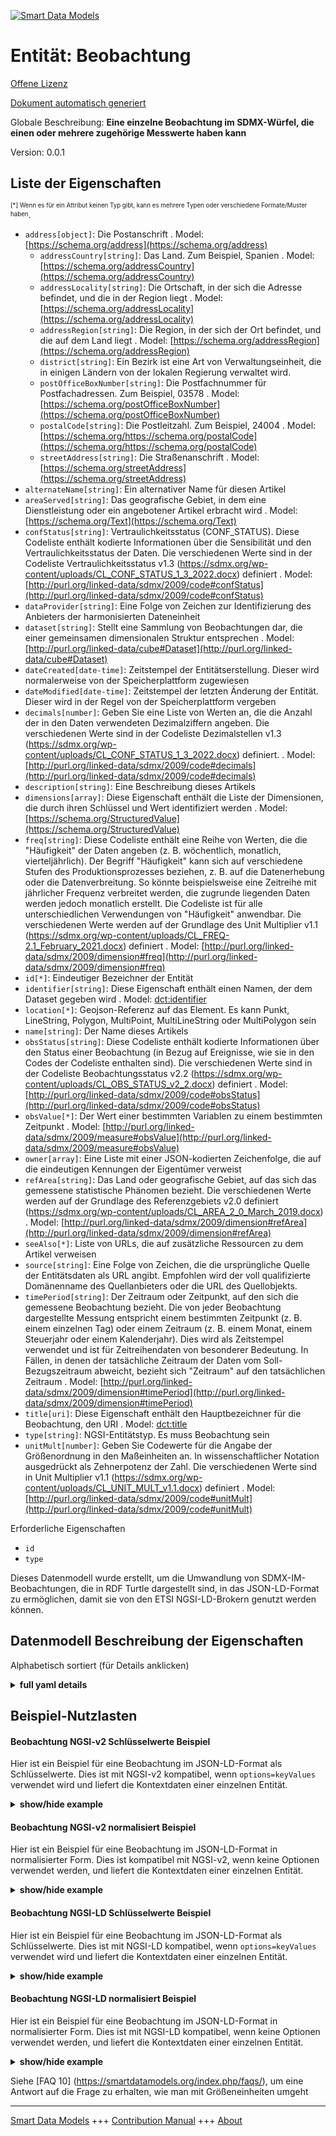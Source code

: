<!-- 10-Header -->    
[![Smart Data Models](https://smartdatamodels.org/wp-content/uploads/2022/01/SmartDataModels_logo.png "Logo")](https://smartdatamodels.org)    
Entität: Beobachtung    
====================<!-- /10-Header -->    
<!-- 15-License -->    
[Offene Lizenz](https://github.com/smart-data-models//dataModel.SDMX/blob/master/Observation/LICENSE.md)    
[Dokument automatisch generiert](https://docs.google.com/presentation/d/e/2PACX-1vTs-Ng5dIAwkg91oTTUdt8ua7woBXhPnwavZ0FxgR8BsAI_Ek3C5q97Nd94HS8KhP-r_quD4H0fgyt3/pub?start=false&loop=false&delayms=3000#slide=id.gb715ace035_0_60)    
<!-- /15-License -->    
<!-- 20-Description -->    
Globale Beschreibung: **Eine einzelne Beobachtung im SDMX-Würfel, die einen oder mehrere zugehörige Messwerte haben kann**    
Version: 0.0.1    
<!-- /20-Description -->    
<!-- 30-PropertiesList -->    
## Liste der Eigenschaften    
<sup><sub>[*] Wenn es für ein Attribut keinen Typ gibt, kann es mehrere Typen oder verschiedene Formate/Muster haben</sub></sup>.    
- `address[object]`: Die Postanschrift  . Model: [https://schema.org/address](https://schema.org/address)	- `addressCountry[string]`: Das Land. Zum Beispiel, Spanien  . Model: [https://schema.org/addressCountry](https://schema.org/addressCountry)    
	- `addressLocality[string]`: Die Ortschaft, in der sich die Adresse befindet, und die in der Region liegt  . Model: [https://schema.org/addressLocality](https://schema.org/addressLocality)    
	- `addressRegion[string]`: Die Region, in der sich der Ort befindet, und die auf dem Land liegt  . Model: [https://schema.org/addressRegion](https://schema.org/addressRegion)    
	- `district[string]`: Ein Bezirk ist eine Art von Verwaltungseinheit, die in einigen Ländern von der lokalen Regierung verwaltet wird.      
	- `postOfficeBoxNumber[string]`: Die Postfachnummer für Postfachadressen. Zum Beispiel, 03578  . Model: [https://schema.org/postOfficeBoxNumber](https://schema.org/postOfficeBoxNumber)    
	- `postalCode[string]`: Die Postleitzahl. Zum Beispiel, 24004  . Model: [https://schema.org/https://schema.org/postalCode](https://schema.org/https://schema.org/postalCode)    
	- `streetAddress[string]`: Die Straßenanschrift  . Model: [https://schema.org/streetAddress](https://schema.org/streetAddress)    
- `alternateName[string]`: Ein alternativer Name für diesen Artikel  - `areaServed[string]`: Das geografische Gebiet, in dem eine Dienstleistung oder ein angebotener Artikel erbracht wird  . Model: [https://schema.org/Text](https://schema.org/Text)- `confStatus[string]`: Vertraulichkeitsstatus (CONF_STATUS). Diese Codeliste enthält kodierte Informationen über die Sensibilität und den Vertraulichkeitsstatus der Daten. Die verschiedenen Werte sind in der Codeliste Vertraulichkeitsstatus v1.3 (https://sdmx.org/wp-content/uploads/CL_CONF_STATUS_1_3_2022.docx) definiert  . Model: [http://purl.org/linked-data/sdmx/2009/code#confStatus](http://purl.org/linked-data/sdmx/2009/code#confStatus)- `dataProvider[string]`: Eine Folge von Zeichen zur Identifizierung des Anbieters der harmonisierten Dateneinheit  - `dataset[string]`: Stellt eine Sammlung von Beobachtungen dar, die einer gemeinsamen dimensionalen Struktur entsprechen  . Model: [http://purl.org/linked-data/cube#Dataset](http://purl.org/linked-data/cube#Dataset)- `dateCreated[date-time]`: Zeitstempel der Entitätserstellung. Dieser wird normalerweise von der Speicherplattform zugewiesen  - `dateModified[date-time]`: Zeitstempel der letzten Änderung der Entität. Dieser wird in der Regel von der Speicherplattform vergeben  - `decimals[number]`: Geben Sie eine Liste von Werten an, die die Anzahl der in den Daten verwendeten Dezimalziffern angeben. Die verschiedenen Werte sind in der Codeliste Dezimalstellen v1.3 (https://sdmx.org/wp-content/uploads/CL_CONF_STATUS_1_3_2022.docx) definiert.  . Model: [http://purl.org/linked-data/sdmx/2009/code#decimals](http://purl.org/linked-data/sdmx/2009/code#decimals)- `description[string]`: Eine Beschreibung dieses Artikels  - `dimensions[array]`: Diese Eigenschaft enthält die Liste der Dimensionen, die durch ihren Schlüssel und Wert identifiziert werden  . Model: [https://schema.org/StructuredValue](https://schema.org/StructuredValue)- `freq[string]`: Diese Codeliste enthält eine Reihe von Werten, die die "Häufigkeit" der Daten angeben (z. B. wöchentlich, monatlich, vierteljährlich). Der Begriff "Häufigkeit" kann sich auf verschiedene Stufen des Produktionsprozesses beziehen, z. B. auf die Datenerhebung oder die Datenverbreitung. So könnte beispielsweise eine Zeitreihe mit jährlicher Frequenz verbreitet werden, die zugrunde liegenden Daten werden jedoch monatlich erstellt. Die Codeliste ist für alle unterschiedlichen Verwendungen von "Häufigkeit" anwendbar. Die verschiedenen Werte werden auf der Grundlage des Unit Multiplier v1.1 (https://sdmx.org/wp-content/uploads/CL_FREQ-2.1_February_2021.docx) definiert  . Model: [http://purl.org/linked-data/sdmx/2009/dimension#freq](http://purl.org/linked-data/sdmx/2009/dimension#freq)- `id[*]`: Eindeutiger Bezeichner der Entität  - `identifier[string]`: Diese Eigenschaft enthält einen Namen, der dem Dataset gegeben wird  . Model: [dct:identifier](dct:identifier)- `location[*]`: Geojson-Referenz auf das Element. Es kann Punkt, LineString, Polygon, MultiPoint, MultiLineString oder MultiPolygon sein  - `name[string]`: Der Name dieses Artikels  - `obsStatus[string]`: Diese Codeliste enthält kodierte Informationen über den Status einer Beobachtung (in Bezug auf Ereignisse, wie sie in den Codes der Codeliste enthalten sind). Die verschiedenen Werte sind in der Codeliste Beobachtungsstatus v2.2 (https://sdmx.org/wp-content/uploads/CL_OBS_STATUS_v2_2.docx) definiert  . Model: [http://purl.org/linked-data/sdmx/2009/code#obsStatus](http://purl.org/linked-data/sdmx/2009/code#obsStatus)- `obsValue[*]`: Der Wert einer bestimmten Variablen zu einem bestimmten Zeitpunkt  . Model: [http://purl.org/linked-data/sdmx/2009/measure#obsValue](http://purl.org/linked-data/sdmx/2009/measure#obsValue)- `owner[array]`: Eine Liste mit einer JSON-kodierten Zeichenfolge, die auf die eindeutigen Kennungen der Eigentümer verweist  - `refArea[string]`: Das Land oder geografische Gebiet, auf das sich das gemessene statistische Phänomen bezieht. Die verschiedenen Werte werden auf der Grundlage des Referenzgebiets v2.0 definiert (https://sdmx.org/wp-content/uploads/CL_AREA_2_0_March_2019.docx)  . Model: [http://purl.org/linked-data/sdmx/2009/dimension#refArea](http://purl.org/linked-data/sdmx/2009/dimension#refArea)- `seeAlso[*]`: Liste von URLs, die auf zusätzliche Ressourcen zu dem Artikel verweisen  - `source[string]`: Eine Folge von Zeichen, die die ursprüngliche Quelle der Entitätsdaten als URL angibt. Empfohlen wird der voll qualifizierte Domänenname des Quellanbieters oder die URL des Quellobjekts.  - `timePeriod[string]`: Der Zeitraum oder Zeitpunkt, auf den sich die gemessene Beobachtung bezieht. Die von jeder Beobachtung dargestellte Messung entspricht einem bestimmten Zeitpunkt (z. B. einem einzelnen Tag) oder einem Zeitraum (z. B. einem Monat, einem Steuerjahr oder einem Kalenderjahr). Dies wird als Zeitstempel verwendet und ist für Zeitreihendaten von besonderer Bedeutung. In Fällen, in denen der tatsächliche Zeitraum der Daten vom Soll-Bezugszeitraum abweicht, bezieht sich "Zeitraum" auf den tatsächlichen Zeitraum  . Model: [http://purl.org/linked-data/sdmx/2009/dimension#timePeriod](http://purl.org/linked-data/sdmx/2009/dimension#timePeriod)- `title[uri]`: Diese Eigenschaft enthält den Hauptbezeichner für die Beobachtung, den URI  . Model: [dct:title](dct:title)- `type[string]`: NGSI-Entitätstyp. Es muss Beobachtung sein  - `unitMult[number]`: Geben Sie Codewerte für die Angabe der Größenordnung in den Maßeinheiten an. In wissenschaftlicher Notation ausgedrückt als Zehnerpotenz der Zahl. Die verschiedenen Werte sind in Unit Multiplier v1.1 (https://sdmx.org/wp-content/uploads/CL_UNIT_MULT_v1.1.docx) definiert  . Model: [http://purl.org/linked-data/sdmx/2009/code#unitMult](http://purl.org/linked-data/sdmx/2009/code#unitMult)<!-- /30-PropertiesList -->    
<!-- 35-RequiredProperties -->    
Erforderliche Eigenschaften    
- `id`  - `type`  <!-- /35-RequiredProperties -->    
<!-- 40-RequiredProperties -->    
Dieses Datenmodell wurde erstellt, um die Umwandlung von SDMX-IM-Beobachtungen, die in RDF Turtle dargestellt sind, in das JSON-LD-Format zu ermöglichen, damit sie von den ETSI NGSI-LD-Brokern genutzt werden können.    
<!-- /40-RequiredProperties -->    
<!-- 50-DataModelHeader -->    
## Datenmodell Beschreibung der Eigenschaften    
Alphabetisch sortiert (für Details anklicken)    
<!-- /50-DataModelHeader -->    
<!-- 60-ModelYaml -->    
<details><summary><strong>full yaml details</strong></summary>      
```yaml    
Observation:      
  description: 'A single observation in the SDMX Cube, may have one or more associated measured values'      
  properties:      
    address:      
      description: The mailing address      
      properties:      
        addressCountry:      
          description: 'The country. For example, Spain'      
          type: string      
          x-ngsi:      
            model: https://schema.org/addressCountry      
            type: Property      
        addressLocality:      
          description: 'The locality in which the street address is, and which is in the region'      
          type: string      
          x-ngsi:      
            model: https://schema.org/addressLocality      
            type: Property      
        addressRegion:      
          description: 'The region in which the locality is, and which is in the country'      
          type: string      
          x-ngsi:      
            model: https://schema.org/addressRegion      
            type: Property      
        district:      
          description: 'A district is a type of administrative division that, in some countries, is managed by the local government'      
          type: string      
          x-ngsi:      
            type: Property      
        postOfficeBoxNumber:      
          description: 'The post office box number for PO box addresses. For example, 03578'      
          type: string      
          x-ngsi:      
            model: https://schema.org/postOfficeBoxNumber      
            type: Property      
        postalCode:      
          description: 'The postal code. For example, 24004'      
          type: string      
          x-ngsi:      
            model: https://schema.org/https://schema.org/postalCode      
            type: Property      
        streetAddress:      
          description: The street address      
          type: string      
          x-ngsi:      
            model: https://schema.org/streetAddress      
            type: Property      
        streetNr:      
          description: Number identifying a specific property on a public street      
          type: string      
          x-ngsi:      
            type: Property      
      type: object      
      x-ngsi:      
        model: https://schema.org/address      
        type: Property      
    alternateName:      
      description: An alternative name for this item      
      type: string      
      x-ngsi:      
        type: Property      
    areaServed:      
      description: The geographic area where a service or offered item is provided      
      type: string      
      x-ngsi:      
        model: https://schema.org/Text      
        type: Property      
    confStatus:      
      description: 'Confidentiality Status (CONF_STATUS). This code list provides coded information about the sensitivity and confidentiality status of the data. The different values are defined based in Code List Confidentially Status v1.3 (https://sdmx.org/wp-content/uploads/CL_CONF_STATUS_1_3_2022.docx)'      
      enum:      
        - F      
        - N      
        - C      
        - D      
        - S      
        - A      
        - O      
        - T      
        - G      
        - M      
        - E      
        - P      
      type: string      
      x-ngsi:      
        model: "http://purl.org/linked-data/sdmx/2009/code#confStatus"      
        type: Property      
    dataProvider:      
      description: A sequence of characters identifying the provider of the harmonised data entity      
      type: string      
      x-ngsi:      
        type: Property      
    dataset:      
      anyOf:      
        - description: Identifier format of any NGSI entity      
          maxLength: 256      
          minLength: 1      
          pattern: ^[\w\-\.\{\}\$\+\*\[\]`|~^@!,:\\]+$      
          type: string      
          x-ngsi:      
            type: Property      
        - description: Identifier format of any NGSI entity      
          format: uri      
          type: string      
          x-ngsi:      
            type: Property      
      description: 'Represents a collection of observations, conforming to some common dimensional structure'      
      type: string      
      x-ngsi:      
        model: "http://purl.org/linked-data/cube#Dataset"      
        type: Relationship      
    dateCreated:      
      description: Entity creation timestamp. This will usually be allocated by the storage platform      
      format: date-time      
      type: string      
      x-ngsi:      
        type: Property      
    dateModified:      
      description: Timestamp of the last modification of the entity. This will usually be allocated by the storage platform      
      format: date-time      
      type: string      
      x-ngsi:      
        type: Property      
    decimals:      
      description: 'Provide a list of values showing the number of decimal digits used in the data. The different values are defined based in Code List Decimals v1.3 (https://sdmx.org/wp-content/uploads/CL_CONF_STATUS_1_3_2022.docx)'      
      maximum: 15      
      minimum: 0      
      type: number      
      x-ngsi:      
        model: "http://purl.org/linked-data/sdmx/2009/code#decimals"      
        type: Property      
    description:      
      description: A description of this item      
      type: string      
      x-ngsi:      
        type: Property      
    dimensions:      
      description: This property contains the list of dimensions identified by its key and value      
      items:      
        properties:      
          key:      
            type: string      
          value:      
            type: string      
        type: object      
      type: array      
      x-ngsi:      
        model: https://schema.org/StructuredValue      
        type: Property      
    freq:      
      description: 'This code list provides a set of values indicating the ''frequency'' of the data (e.g. weekly, monthly, quarterly). The concept “frequency” may refer to various stages in the production process, e.g. data collection or data dissemination. For example, a time series could be disseminated at annual frequency, but the underlying data are compiled monthly. The code list is applicable for all different uses of “frequency”. The different values are defined based in Unit Multiplier v1.1 (https://sdmx.org/wp-content/uploads/CL_FREQ-2.1_February_2021.docx)'      
      pattern: ^_[OUZ]|[SQBNI]|OA|OM|[AMWDH]_*[0-9]*$      
      type: string      
      x-ngsi:      
        model: "http://purl.org/linked-data/sdmx/2009/dimension#freq"      
        type: Property      
    id:      
      anyOf:      
        - description: Identifier format of any NGSI entity      
          maxLength: 256      
          minLength: 1      
          pattern: ^[\w\-\.\{\}\$\+\*\[\]`|~^@!,:\\]+$      
          type: string      
          x-ngsi:      
            type: Property      
        - description: Identifier format of any NGSI entity      
          format: uri      
          type: string      
          x-ngsi:      
            type: Property      
      description: Unique identifier of the entity      
      x-ngsi:      
        type: Property      
    identifier:      
      description: This property contains a name given to the Dataset      
      type: string      
      x-ngsi:      
        model: dct:identifier      
        type: Property      
    location:      
      description: 'Geojson reference to the item. It can be Point, LineString, Polygon, MultiPoint, MultiLineString or MultiPolygon'      
      oneOf:      
        - description: Geojson reference to the item. Point      
          properties:      
            bbox:      
              items:      
                type: number      
              minItems: 4      
              type: array      
            coordinates:      
              items:      
                type: number      
              minItems: 2      
              type: array      
            type:      
              enum:      
                - Point      
              type: string      
          required:      
            - type      
            - coordinates      
          title: GeoJSON Point      
          type: object      
          x-ngsi:      
            type: GeoProperty      
        - description: Geojson reference to the item. LineString      
          properties:      
            bbox:      
              items:      
                type: number      
              minItems: 4      
              type: array      
            coordinates:      
              items:      
                items:      
                  type: number      
                minItems: 2      
                type: array      
              minItems: 2      
              type: array      
            type:      
              enum:      
                - LineString      
              type: string      
          required:      
            - type      
            - coordinates      
          title: GeoJSON LineString      
          type: object      
          x-ngsi:      
            type: GeoProperty      
        - description: Geojson reference to the item. Polygon      
          properties:      
            bbox:      
              items:      
                type: number      
              minItems: 4      
              type: array      
            coordinates:      
              items:      
                items:      
                  items:      
                    type: number      
                  minItems: 2      
                  type: array      
                minItems: 4      
                type: array      
              type: array      
            type:      
              enum:      
                - Polygon      
              type: string      
          required:      
            - type      
            - coordinates      
          title: GeoJSON Polygon      
          type: object      
          x-ngsi:      
            type: GeoProperty      
        - description: Geojson reference to the item. MultiPoint      
          properties:      
            bbox:      
              items:      
                type: number      
              minItems: 4      
              type: array      
            coordinates:      
              items:      
                items:      
                  type: number      
                minItems: 2      
                type: array      
              type: array      
            type:      
              enum:      
                - MultiPoint      
              type: string      
          required:      
            - type      
            - coordinates      
          title: GeoJSON MultiPoint      
          type: object      
          x-ngsi:      
            type: GeoProperty      
        - description: Geojson reference to the item. MultiLineString      
          properties:      
            bbox:      
              items:      
                type: number      
              minItems: 4      
              type: array      
            coordinates:      
              items:      
                items:      
                  items:      
                    type: number      
                  minItems: 2      
                  type: array      
                minItems: 2      
                type: array      
              type: array      
            type:      
              enum:      
                - MultiLineString      
              type: string      
          required:      
            - type      
            - coordinates      
          title: GeoJSON MultiLineString      
          type: object      
          x-ngsi:      
            type: GeoProperty      
        - description: Geojson reference to the item. MultiLineString      
          properties:      
            bbox:      
              items:      
                type: number      
              minItems: 4      
              type: array      
            coordinates:      
              items:      
                items:      
                  items:      
                    items:      
                      type: number      
                    minItems: 2      
                    type: array      
                  minItems: 4      
                  type: array      
                type: array      
              type: array      
            type:      
              enum:      
                - MultiPolygon      
              type: string      
          required:      
            - type      
            - coordinates      
          title: GeoJSON MultiPolygon      
          type: object      
          x-ngsi:      
            type: GeoProperty      
      x-ngsi:      
        type: GeoProperty      
    name:      
      description: The name of this item      
      type: string      
      x-ngsi:      
        type: Property      
    obsStatus:      
      description: 'This code list provides coded information about the status of an observation (with respect events such as the ones reflected in the codes composing the code list). The different values are defined based in Code List Observation Status v2.2 (https://sdmx.org/wp-content/uploads/CL_OBS_STATUS_v2_2.docx)'      
      enum:      
        - A      
        - B      
        - D      
        - E      
        - F      
        - G      
        - I      
        - K      
        - W      
        - O      
        - M      
        - P      
        - S      
        - L      
        - H      
        - Q      
        - J      
        - N      
        - U      
        - V      
      type: string      
      x-ngsi:      
        model: "http://purl.org/linked-data/sdmx/2009/code#obsStatus"      
        type: Property      
    obsValue:      
      description: The value of a particular variable at a particular period      
      oneOf:      
        - type: string      
        - type: number      
      x-ngsi:      
        model: "http://purl.org/linked-data/sdmx/2009/measure#obsValue"      
        type: Property      
    owner:      
      description: A List containing a JSON encoded sequence of characters referencing the unique Ids of the owner(s)      
      items:      
        anyOf:      
          - description: Identifier format of any NGSI entity      
            maxLength: 256      
            minLength: 1      
            pattern: ^[\w\-\.\{\}\$\+\*\[\]`|~^@!,:\\]+$      
            type: string      
            x-ngsi:      
              type: Property      
          - description: Identifier format of any NGSI entity      
            format: uri      
            type: string      
            x-ngsi:      
              type: Property      
        description: Unique identifier of the entity      
        x-ngsi:      
          type: Property      
      type: array      
      x-ngsi:      
        type: Property      
    refArea:      
      description: 'The country or geographic area to which the measured statistical phenomenon relates. The different values are defined based in Reference Area v2.0 (https://sdmx.org/wp-content/uploads/CL_AREA_2_0_March_2019.docx)'      
      type: string      
      x-ngsi:      
        model: "http://purl.org/linked-data/sdmx/2009/dimension#refArea"      
        type: Property      
    seeAlso:      
      description: list of uri pointing to additional resources about the item      
      oneOf:      
        - items:      
            format: uri      
            type: string      
          minItems: 1      
          type: array      
        - format: uri      
          type: string      
      x-ngsi:      
        type: Property      
    source:      
      description: 'A sequence of characters giving the original source of the entity data as a URL. Recommended to be the fully qualified domain name of the source provider, or the URL to the source object'      
      type: string      
      x-ngsi:      
        type: Property      
    timePeriod:      
      description: 'The period of time or point in time to which the measured observation refers. The measurement represented by each observation corresponds to a specific point in time (e.g. a single day) or a period (e.g. a month, a fiscal year, or a calendar year). This is used as a time stamp and is of particular importance for time series data. In cases where the actual time period of the data differs from the target reference period, “time period” refers to the actual period'      
      type: string      
      x-ngsi:      
        model: "http://purl.org/linked-data/sdmx/2009/dimension#timePeriod"      
        type: Property      
    title:      
      description: 'This property contains the main identifier for the Observation, the URI'      
      format: uri      
      type: string      
      x-ngsi:      
        model: dct:title      
        type: Property      
    type:      
      description: NGSI entity type. It has to be Observation      
      enum:      
        - Observation      
      type: string      
      x-ngsi:      
        type: Property      
    unitMult:      
      description: 'Provide code values for indicating the magnitude in the units of measurements. In scientific notation, expressed as ten raised to the power of the number. The different values are defined based in Unit Multiplier v1.1 (https://sdmx.org/wp-content/uploads/CL_UNIT_MULT_v1.1.docx)'      
      maximum: 13      
      minimum: 0      
      type: number      
      x-ngsi:      
        model: "http://purl.org/linked-data/sdmx/2009/code#unitMult"      
        type: Property      
  required:      
    - id      
    - type      
  type: object      
  x-derived-from: https://raw.githubusercontent.com/UKGovLD/publishing-statistical-data/master/specs/src/main/vocab/cube.ttl      
  x-disclaimer: 'Redistribution and use in source and binary forms, with or without modification, are permitted  provided that the license conditions are met. Copyleft (c) 2022 Contributors to Smart Data Models Program'      
  x-license-url: https://github.com/smart-data-models/dataModel.SDMX/blob/master/Observation/LICENSE.md      
  x-model-schema: https://smart-data-models.github.io/SDMX/Observation/schema.json      
  x-model-tags: Interstat      
  x-version: 0.0.1      
```    
</details>      
<!-- /60-ModelYaml -->    
<!-- 70-MiddleNotes -->    
<!-- /70-MiddleNotes -->    
<!-- 80-Examples -->    
## Beispiel-Nutzlasten    
#### Beobachtung NGSI-v2 Schlüsselwerte Beispiel    
Hier ist ein Beispiel für eine Beobachtung im JSON-LD-Format als Schlüsselwerte. Dies ist mit NGSI-v2 kompatibel, wenn `options=keyValues` verwendet wird und liefert die Kontextdaten einer einzelnen Entität.    
<details><summary><strong>show/hide example</strong></summary>      
```json  
{  
  "id": "urn:ngsi-ld:SDMX:Observation:obs-A-N-BE-W2-S1-S1-NA-B1G-_Z-A-_Z-XDC-V-N-2012",  
  "type": "Observation",  
  "title": "http://bauhaus/jeuDeDonnees/ds1002/obs-A-N-BE-W2-S1-S1-NA-B1G-_Z-A-_Z-XDC-V-N-2012",  
  "identifier": "obs-A-N-BE-W2-S1-S1-NA-B1G-_Z-A-_Z-XDC-V-N-2012",  
  "dataSet": "urn:ngsi-ld:CatalogueDCAT-AP:ds1002",  
  "confStatus": "F",  
  "decimals": 1,  
  "obsStatus": "A",  
  "unitMult": 6,  
  "freq": "A",  
  "refArea": "BE",  
  "timePeriod": "2012",  
  "obsValue": 3016.9,  
  "dimensions": [  
    {  
      "key": "urn:ngsi-ld:DimensionProperty:d3002",  
      "value": "urn:ngsi-ld:Concept:N"  
    },  
    {  
      "key": "urn:ngsi-ld:DimensionProperty:d3004",  
      "value": "W2"  
    },  
    {  
      "key": "urn:ngsi-ld:DimensionProperty:d3005",  
      "value": "S1"  
    },  
    {  
      "key": "urn:ngsi-ld:DimensionProperty:d3006",  
      "value": "S1"  
    },  
    {  
      "key": "urn:ngsi-ld:DimensionProperty:d3007",  
      "value": "B"  
    },  
    {  
      "key": "urn:ngsi-ld:DimensionProperty:d3008",  
      "value": "B1G"  
    },  
    {  
      "key": "urn:ngsi-ld:DimensionProperty:d3009",  
      "value": "_Z"  
    },  
    {  
      "key": "urn:ngsi-ld:DimensionProperty:d3010",  
      "value": "A"  
    },  
    {  
      "key": "urn:ngsi-ld:DimensionProperty:d3011",  
      "value": "_Z"  
    },  
    {  
      "key": "urn:ngsi-ld:DimensionProperty:d3012",  
      "value": "XDC"  
    },  
    {  
      "key": "urn:ngsi-ld:DimensionProperty:d3013",  
      "value": "V"  
    },  
    {  
      "key": "urn:ngsi-ld:DimensionProperty:d3014",  
      "value": "N"  
    }  
  ]  
}  
```  
</details>    
#### Beobachtung NGSI-v2 normalisiert Beispiel    
Hier ist ein Beispiel für eine Beobachtung im JSON-LD-Format in normalisierter Form. Dies ist kompatibel mit NGSI-v2, wenn keine Optionen verwendet werden, und liefert die Kontextdaten einer einzelnen Entität.    
<details><summary><strong>show/hide example</strong></summary>      
```json  
{  
  "id": "urn:ngsi-ld:SDMX:Observation:obs-A-N-BE-W2-S1-S1-NA-B1G-_Z-A-_Z-XDC-V-N-2012",  
  "type": "Observation",  
  "title": {  
    "type": "Text",  
    "value": "http://bauhaus/jeuDeDonnees/ds1002/obs-A-N-BE-W2-S1-S1-NA-B1G-_Z-A-_Z-XDC-V-N-2012"  
  },  
  "identifier": {  
    "type": "Text",  
    "value": "obs-A-N-BE-W2-S1-S1-NA-B1G-_Z-A-_Z-XDC-V-N-2012"  
  },  
  "dataSet": {  
    "type": "Text",  
    "value": "urn:ngsi-ld:CatalogueDCAT-AP:ds1002"  
  },  
  "confStatus": {  
    "type": "Text",  
    "value": "F"  
  },  
  "decimals": {  
    "type": "Boolean",  
    "value": true  
  },  
  "obsStatus": {  
    "type": "Text",  
    "value": "A"  
  },  
  "unitMult": {  
    "type": "Number",  
    "value": 6  
  },  
  "freq": {  
    "type": "Text",  
    "value": "A"  
  },  
  "refArea": {  
    "type": "Text",  
    "value": "BE"  
  },  
  "timePeriod": {  
    "type": "Text",  
    "value": "2012"  
  },  
  "obsValue": {  
    "type": "Number",  
    "value": 3016.9  
  },  
  "dimensions": {  
    "type": "StructuredValue",  
    "value": [  
      {  
        "key": "urn:ngsi-ld:DimensionProperty:d3002",  
        "value": "urn:ngsi-ld:Concept:N"  
      },  
      {  
        "key": "urn:ngsi-ld:DimensionProperty:d3004",  
        "value": "W2"  
      },  
      {  
        "key": "urn:ngsi-ld:DimensionProperty:d3005",  
        "value": "S1"  
      },  
      {  
        "key": "urn:ngsi-ld:DimensionProperty:d3006",  
        "value": "S1"  
      },  
      {  
        "key": "urn:ngsi-ld:DimensionProperty:d3007",  
        "value": "B"  
      },  
      {  
        "key": "urn:ngsi-ld:DimensionProperty:d3008",  
        "value": "B1G"  
      },  
      {  
        "key": "urn:ngsi-ld:DimensionProperty:d3009",  
        "value": "_Z"  
      },  
      {  
        "key": "urn:ngsi-ld:DimensionProperty:d3010",  
        "value": "A"  
      },  
      {  
        "key": "urn:ngsi-ld:DimensionProperty:d3011",  
        "value": "_Z"  
      },  
      {  
        "key": "urn:ngsi-ld:DimensionProperty:d3012",  
        "value": "XDC"  
      },  
      {  
        "key": "urn:ngsi-ld:DimensionProperty:d3013",  
        "value": "V"  
      },  
      {  
        "key": "urn:ngsi-ld:DimensionProperty:d3014",  
        "value": "N"  
      }  
    ]  
  }  
}  
```  
</details>    
#### Beobachtung NGSI-LD Schlüsselwerte Beispiel    
Hier ist ein Beispiel für eine Beobachtung im JSON-LD-Format als Schlüsselwerte. Dies ist mit NGSI-LD kompatibel, wenn `options=keyValues` verwendet wird und liefert die Kontextdaten einer einzelnen Entität.    
<details><summary><strong>show/hide example</strong></summary>      
```json  
{  
  "id": "urn:ngsi-ld:SDMX:Observation:obs-A-N-BE-W2-S1-S1-NA-B1G-_Z-A-_Z-XDC-V-N-2012",  
  "type": "Observation",  
  "title": "http://bauhaus/jeuDeDonnees/ds1002/obs-A-N-BE-W2-S1-S1-NA-B1G-_Z-A-_Z-XDC-V-N-2012",  
  "identifier": "obs-A-N-BE-W2-S1-S1-NA-B1G-_Z-A-_Z-XDC-V-N-2012",  
  "dataSet": "urn:ngsi-ld:CatalogueDCAT-AP:ds1002",  
  "confStatus": "F",  
  "decimals": 1,  
  "obsStatus": "A",  
  "unitMult": 6,  
  "freq": "A",  
  "refArea": "BE",  
  "timePeriod": "2012",  
  "obsValue": 3016.9,  
  "dimensions": [  
    {  
      "key": "urn:ngsi-ld:DimensionProperty:d3002",  
      "value": "urn:ngsi-ld:Concept:N"  
    },  
    {  
      "key": "urn:ngsi-ld:DimensionProperty:d3004",  
      "value": "W2"  
    },  
    {  
      "key": "urn:ngsi-ld:DimensionProperty:d3005",  
      "value": "S1"  
    },  
    {  
      "key": "urn:ngsi-ld:DimensionProperty:d3006",  
      "value": "S1"  
    },  
    {  
      "key": "urn:ngsi-ld:DimensionProperty:d3007",  
      "value": "B"  
    },  
    {  
      "key": "urn:ngsi-ld:DimensionProperty:d3008",  
      "value": "B1G"  
    },  
    {  
      "key": "urn:ngsi-ld:DimensionProperty:d3009",  
      "value": "_Z"  
    },  
    {  
      "key": "urn:ngsi-ld:DimensionProperty:d3010",  
      "value": "A"  
    },  
    {  
      "key": "urn:ngsi-ld:DimensionProperty:d3011",  
      "value": "_Z"  
    },  
    {  
      "key": "urn:ngsi-ld:DimensionProperty:d3012",  
      "value": "XDC"  
    },  
    {  
      "key": "urn:ngsi-ld:DimensionProperty:d3013",  
      "value": "V"  
    },  
    {  
      "key": "urn:ngsi-ld:DimensionProperty:d3014",  
      "value": "N"  
    }  
  ],  
  "@context": [  
    "https://raw.githubusercontent.com/smart-data-models/dataModel.SDMX/master/context.jsonld"  
  ]  
}  
```  
</details>    
#### Beobachtung NGSI-LD normalisiert Beispiel    
Hier ist ein Beispiel für eine Beobachtung im JSON-LD-Format in normalisierter Form. Dies ist mit NGSI-LD kompatibel, wenn keine Optionen verwendet werden, und liefert die Kontextdaten einer einzelnen Entität.    
<details><summary><strong>show/hide example</strong></summary>      
```json  
{  
  "id": "urn:ngsi-ld:SDMX:Observation:obs-A-N-BE-W2-S1-S1-NA-B1G-_Z-A-_Z-XDC-V-N-2012",  
  "type": "Observation",  
  "title": {  
    "type": "Property",  
    "value": "http://bauhaus/jeuDeDonnees/ds1002/obs-A-N-BE-W2-S1-S1-NA-B1G-_Z-A-_Z-XDC-V-N-2012"  
  },  
  "identifier": {  
    "type": "Property",  
    "value": "obs-A-N-BE-W2-S1-S1-NA-B1G-_Z-A-_Z-XDC-V-N-2012"  
  },  
  "dataSet": {  
    "type": "Property",  
    "object": "urn:ngsi-ld:CatalogueDCAT-AP:ds1002"  
  },  
  "confStatus": {  
    "type": "Property",  
    "value": "F"  
  },  
  "decimals": {  
    "type": "Property",  
    "value": 1  
  },  
  "obsStatus": {  
    "type": "Property",  
    "value": "A"  
  },  
  "unitMult": {  
    "type": "Property",  
    "value": 6  
  },  
  "freq": {  
    "type": "Property",  
    "value": "A"  
  },  
  "refArea": {  
    "type": "Property",  
    "value": "BE"  
  },  
  "timePeriod": {  
    "type": "Property",  
    "value": "2012"  
  },  
  "obsValue": {  
    "type": "Property",  
    "value": 3016.9  
  },  
  "dimensions": {  
    "type": "Property",  
    "value": [  
      {  
        "key": "urn:ngsi-ld:DimensionProperty:d3002",  
        "value": "urn:ngsi-ld:Concept:N"  
      },  
      {  
        "key": "urn:ngsi-ld:DimensionProperty:d3004",  
        "value": "W2"  
      },  
      {  
        "key": "urn:ngsi-ld:DimensionProperty:d3005",  
        "value": "S1"  
      },  
      {  
        "key": "urn:ngsi-ld:DimensionProperty:d3006",  
        "value": "S1"  
      },  
      {  
        "key": "urn:ngsi-ld:DimensionProperty:d3007",  
        "value": "B"  
      },  
      {  
        "key": "urn:ngsi-ld:DimensionProperty:d3008",  
        "value": "B1G"  
      },  
      {  
        "key": "urn:ngsi-ld:DimensionProperty:d3009",  
        "value": "_Z"  
      },  
      {  
        "key": "urn:ngsi-ld:DimensionProperty:d3010",  
        "value": "A"  
      },  
      {  
        "key": "urn:ngsi-ld:DimensionProperty:d3011",  
        "value": "_Z"  
      },  
      {  
        "key": "urn:ngsi-ld:DimensionProperty:d3012",  
        "value": "XDC"  
      },  
      {  
        "key": "urn:ngsi-ld:DimensionProperty:d3013",  
        "value": "V"  
      },  
      {  
        "key": "urn:ngsi-ld:DimensionProperty:d3014",  
        "value": "N"  
      }  
    ]  
  },  
  "@context": [  
    "https://raw.githubusercontent.com/smart-data-models/dataModel.SDMX/master/context.jsonld"  
  ]  
}  
```  
</details><!-- /80-Examples -->    
<!-- 90-FooterNotes -->    
<!-- /90-FooterNotes -->    
<!-- 95-Units -->    
Siehe [FAQ 10] (https://smartdatamodels.org/index.php/faqs/), um eine Antwort auf die Frage zu erhalten, wie man mit Größeneinheiten umgeht    
<!-- /95-Units -->    
<!-- 97-LastFooter -->    
---    
[Smart Data Models](https://smartdatamodels.org) +++ [Contribution Manual](https://bit.ly/contribution_manual) +++ [About](https://bit.ly/Introduction_SDM)<!-- /97-LastFooter -->    
